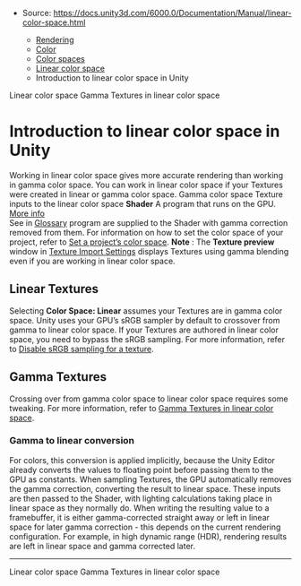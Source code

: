 * Source: https://docs.unity3d.com/6000.0/Documentation/Manual/linear-color-space.html

  * [Rendering](https://docs.unity3d.com/6000.0/Documentation/Manual/rendering-and-post-processing.html)
  * [Color](https://docs.unity3d.com/6000.0/Documentation/Manual/graphics-color.html)
  * [Color spaces](https://docs.unity3d.com/6000.0/Documentation/Manual/color-spaces-landing.html)
  * [Linear color space](https://docs.unity3d.com/6000.0/Documentation/Manual/linear-color-space-landing.html)
  * Introduction to linear color space in Unity


[](https://docs.unity3d.com/6000.0/Documentation/Manual/linear-color-space-landing.html)
Linear color space
[](https://docs.unity3d.com/6000.0/Documentation/Manual/gamma-textures-linear-color-space.html)
Gamma Textures in linear color space
# Introduction to linear color space in Unity
Working in linear color space gives more accurate rendering than working in gamma color space.
You can work in linear color space if your Textures were created in linear or gamma color space. Gamma color space Texture inputs to the linear color space **Shader** A program that runs on the GPU. [More info](https://docs.unity3d.com/6000.0/Documentation/Manual/Shaders.html)  
See in [Glossary](https://docs.unity3d.com/6000.0/Documentation/Manual/Glossary.html#Shader) program are supplied to the Shader with gamma correction removed from them.
For information on how to set the color space of your project, refer to [Set a project’s color space](https://docs.unity3d.com/6000.0/Documentation/Manual/set-project-color-space.html).
**Note** : The **Texture preview** window in [Texture Import Settings](https://docs.unity3d.com/6000.0/Documentation/ScriptReference/TextureImporter.html) displays Textures using gamma blending even if you are working in linear color space.
## Linear Textures
Selecting **Color Space: Linear** assumes your Textures are in gamma color space. Unity uses your GPU’s sRGB sampler by default to crossover from gamma to linear color space. If your Textures are authored in linear color space, you need to bypass the sRGB sampling. For more information, refer to [Disable sRGB sampling for a texture](https://docs.unity3d.com/6000.0/Documentation/Manual/disable-srgb-sampling-textures.html).
## Gamma Textures
Crossing over from gamma color space to linear color space requires some tweaking. For more information, refer to [Gamma Textures in linear color space](https://docs.unity3d.com/6000.0/Documentation/Manual/gamma-textures-linear-color-space.html).
### Gamma to linear conversion
For colors, this conversion is applied implicitly, because the Unity Editor already converts the values to floating point before passing them to the GPU as constants. When sampling Textures, the GPU automatically removes the gamma correction, converting the result to linear space.
These inputs are then passed to the Shader, with lighting calculations taking place in linear space as they normally do. When writing the resulting value to a framebuffer, it is either gamma-corrected straight away or left in linear space for later gamma correction - this depends on the current rendering configuration. For example, in high dynamic range (HDR), rendering results are left in linear space and gamma corrected later.
* * *
[](https://docs.unity3d.com/6000.0/Documentation/Manual/linear-color-space-landing.html)
Linear color space
[](https://docs.unity3d.com/6000.0/Documentation/Manual/gamma-textures-linear-color-space.html)
Gamma Textures in linear color space

